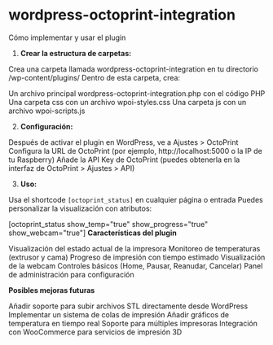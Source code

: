# wordpress-octoprint-integration

Cómo implementar y usar el plugin

1. **Crear la estructura de carpetas:**

Crea una carpeta llamada wordpress-octoprint-integration en tu directorio /wp-content/plugins/
Dentro de esta carpeta, crea:

Un archivo principal wordpress-octoprint-integration.php con el código PHP
Una carpeta css con un archivo wpoi-styles.css
Una carpeta js con un archivo wpoi-scripts.js

2. **Configuración:**

Después de activar el plugin en WordPress, ve a Ajustes > OctoPrint
Configura la URL de OctoPrint (por ejemplo, http://localhost:5000 o la IP de tu Raspberry)
Añade la API Key de OctoPrint (puedes obtenerla en la interfaz de OctoPrint > Ajustes > API)

3. **Uso:**

Usa el shortcode `[octoprint_status]` en cualquier página o entrada
Puedes personalizar la visualización con atributos:

[octoprint_status show_temp="true" show_progress="true" show_webcam="true"]
**Características del plugin**

Visualización del estado actual de la impresora
Monitoreo de temperaturas (extrusor y cama)
Progreso de impresión con tiempo estimado
Visualización de la webcam
Controles básicos (Home, Pausar, Reanudar, Cancelar)
Panel de administración para configuración

**Posibles mejoras futuras**

Añadir soporte para subir archivos STL directamente desde WordPress
Implementar un sistema de colas de impresión
Añadir gráficos de temperatura en tiempo real
Soporte para múltiples impresoras
Integración con WooCommerce para servicios de impresión 3D
